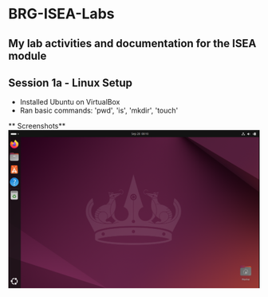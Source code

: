 # BRG-ISEA-Labs
My lab activities and documentation for the ISEA module
---
 ## Session 1a - Linux Setup
- Installed Ubuntu on VirtualBox
- Ran basic commands: 'pwd', 'is', 'mkdir', 'touch'

** Screenshots**
![UbuntuTerminal](https://github.com/Hubhub69/BRG-ISEA-Labs/blob/main/UbuntuTerminal.png?raw=true)



